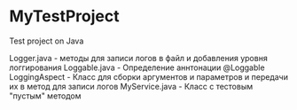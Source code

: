 # MyTestProject
Test project on Java

Logger.java - методы для записи логов в файл и добавления уровня логгирования
Loggable.java - Определение аннтонации @Loggable
LoggingAspect - Класс для сборки аргументов и параметров и передачи их в метод для записи логов
MyService.java - Класс с тестовым "пустым" методом

